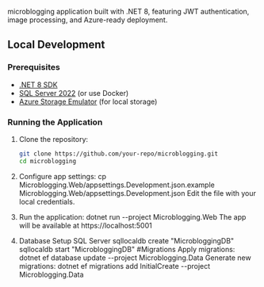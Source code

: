 microblogging application built with .NET 8, featuring JWT authentication, image processing, and Azure-ready deployment.
## Local Development

### Prerequisites
- [.NET 8 SDK](https://dotnet.microsoft.com/download)
- [SQL Server 2022](https://www.microsoft.com/en-us/sql-server/sql-server-downloads) (or use Docker)
- [Azure Storage Emulator](https://learn.microsoft.com/en-us/azure/storage/common/storage-use-azurite) (for local storage)

### Running the Application
1. Clone the repository:
   ```bash
   git clone https://github.com/your-repo/microblogging.git
   cd microblogging
2. Configure app settings:
cp Microblogging.Web/appsettings.Development.json.example Microblogging.Web/appsettings.Development.json
Edit the file with your local credentials.

3. Run the application:
dotnet run --project Microblogging.Web
The app will be available at https://localhost:5001

4. Database Setup
SQL Server
sqllocaldb create "MicrobloggingDB"
sqllocaldb start "MicrobloggingDB"
#Migrations
Apply migrations:
dotnet ef database update --project Microblogging.Data
Generate new migrations:
dotnet ef migrations add InitialCreate --project Microblogging.Data


